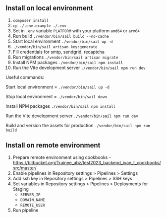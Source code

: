 ## Install on local environment
1. `composer install`
2. `cp ./.env.example ./.env `
3. Set in `.env` variable `PLATFORM` with your platform `amd64` or `arm64`
4. Run build `./vendor/bin/sail build --no-cache`
5. Start local environment `./vendor/bin/sail up -d`
6. `./vendor/bin/sail artisan key:generate`
7. Fill credentials for smtp, sendgrid, recaptcha
8. Run migrations `./vendor/bin/sail artisan migrate`
9. Install NPM packages `./vendor/bin/sail npm install`
10. Run the Vite development server `./vendor/bin/sail npm run dev`

Useful commands:

Start local environment = `./vendor/bin/sail up -d`

Stop local environment = `./vendor/bin/sail down`

Install NPM packages `./vendor/bin/sail npm install`

Run the Vite development server `./vendor/bin/sail npm run dev`

Build and version the assets for production `./vendor/bin/sail npm run build`

## Install on remote environment
1. Prepare remote environment using cookbooks - https://bitbucket.org/Trainee_abz/test2023_backend_ivan_t_cookbooks/src/master/
2. Enable pipelines in Repository settings > Pipelines > Settings
3. Add ssh key in Repository settings > Pipelines > SSH keys
4. Set variables in Repository settings > Pipelines > Deployments for Staging 
   - `SERVER_IP`
   - `DOMAIN_NAME`
   - `REMOTE_USER`
5. Run pipeline

